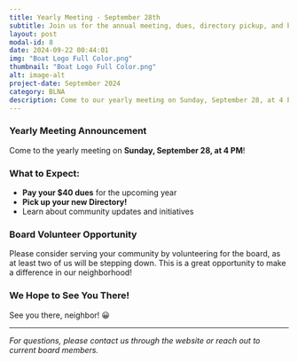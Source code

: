 ```yaml
---
title: Yearly Meeting - September 28th
subtitle: Join us for the annual meeting, dues, directory pickup, and board volunteer opportunities
layout: post
modal-id: 8
date: 2024-09-22 00:44:01
img: "Boat Logo Full Color.png"
thumbnail: "Boat Logo Full Color.png"
alt: image-alt
project-date: September 2024
category: BLNA
description: Come to our yearly meeting on Sunday, September 28, at 4 PM to pay dues, get your directory, and learn about board volunteer opportunities.
---
```


### Yearly Meeting Announcement

Come to the yearly meeting on **Sunday, September 28, at 4 PM**!

### What to Expect:
- **Pay your $40 dues** for the upcoming year
- **Pick up your new Directory!** 
- Learn about community updates and initiatives

### Board Volunteer Opportunity

Please consider serving your community by volunteering for the board, as at least two of us will be stepping down. This is a great opportunity to make a difference in our neighborhood!

### We Hope to See You There!

See you there, neighbor! 😀

---

*For questions, please contact us through the website or reach out to current board members.*